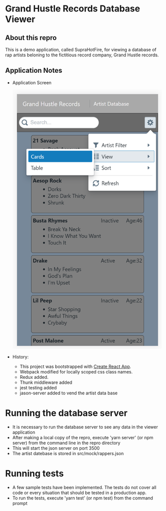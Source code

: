 # Grand Hustle Records Database Viewer

## About this repro
This is a demo application, called SupraHotFire, for viewing a database of rap artists beloning to the fictitious record company, Grand Hustle records.  

## Application Notes


- Application Screen 

    ![Screen Shot](/documentation/screen1.PNG?raw=true "Screen Shot")

    
 -  History:
    - This project was bootstrapped with [Create React App](https://github.com/facebook/create-react-app).
    - Webpack modified for locally scoped css class names.
    - Redux added. 
    - Thunk middleware added
    - jest testing added
    - jason-server added to vend the artist data base

# Running the database server
- It is necessary to run the database server to see any data in the viewer application 
- After making a local copy of the repro, execute 'yarn server' (or npm server) from the command line in the repro directory
- This will start the json server on port 3500
- The artist datebase is stored in src/mock/rappers.json

# Running tests
- A few sample tests have been implemented.  The tests do not cover all code or every situation that should be tested in a production app. 
- To run the tests, execute 'yarn test' (or npm test) from the command prompt
